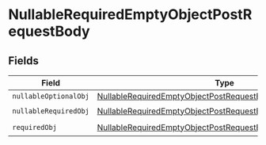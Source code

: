 # NullableRequiredEmptyObjectPostRequestBody


## Fields

| Field                                                                                                                                                     | Type                                                                                                                                                      | Required                                                                                                                                                  | Description                                                                                                                                               |
| --------------------------------------------------------------------------------------------------------------------------------------------------------- | --------------------------------------------------------------------------------------------------------------------------------------------------------- | --------------------------------------------------------------------------------------------------------------------------------------------------------- | --------------------------------------------------------------------------------------------------------------------------------------------------------- |
| `nullableOptionalObj`                                                                                                                                     | [NullableRequiredEmptyObjectPostRequestBodyNullableOptionalObj](../../models/operations/NullableRequiredEmptyObjectPostRequestBodyNullableOptionalObj.md) | :heavy_minus_sign:                                                                                                                                        | N/A                                                                                                                                                       |
| `nullableRequiredObj`                                                                                                                                     | [NullableRequiredEmptyObjectPostRequestBodyNullableRequiredObj](../../models/operations/NullableRequiredEmptyObjectPostRequestBodyNullableRequiredObj.md) | :heavy_check_mark:                                                                                                                                        | N/A                                                                                                                                                       |
| `requiredObj`                                                                                                                                             | [NullableRequiredEmptyObjectPostRequestBodyRequiredObj](../../models/operations/NullableRequiredEmptyObjectPostRequestBodyRequiredObj.md)                 | :heavy_check_mark:                                                                                                                                        | N/A                                                                                                                                                       |